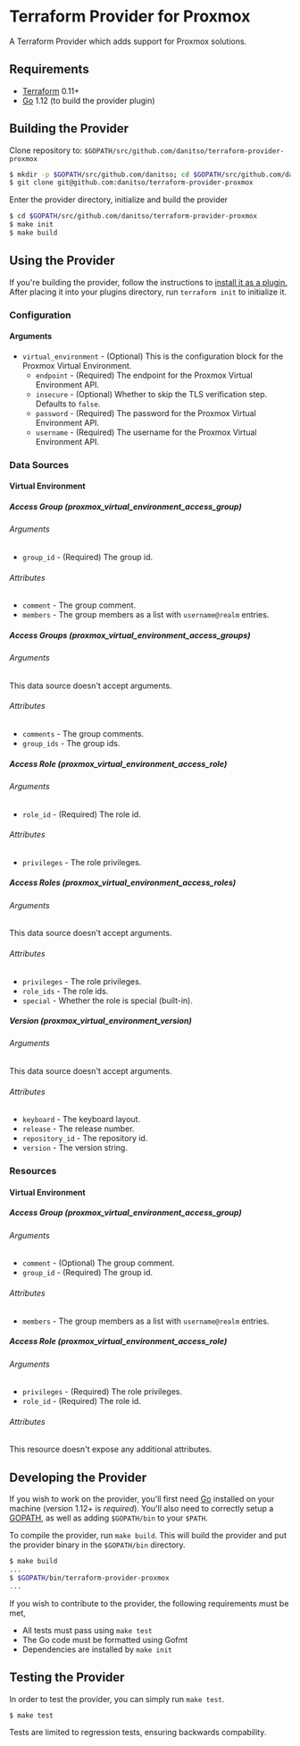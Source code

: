 # Terraform Provider for Proxmox
A Terraform Provider which adds support for Proxmox solutions.

## Requirements
- [Terraform](https://www.terraform.io/downloads.html) 0.11+
- [Go](https://golang.org/doc/install) 1.12 (to build the provider plugin)

## Building the Provider
Clone repository to: `$GOPATH/src/github.com/danitso/terraform-provider-proxmox`

```sh
$ mkdir -p $GOPATH/src/github.com/danitso; cd $GOPATH/src/github.com/danitso
$ git clone git@github.com:danitso/terraform-provider-proxmox
```

Enter the provider directory, initialize and build the provider

```sh
$ cd $GOPATH/src/github.com/danitso/terraform-provider-proxmox
$ make init
$ make build
```

## Using the Provider
If you're building the provider, follow the instructions to [install it as a plugin.](https://www.terraform.io/docs/plugins/basics.html#installing-plugins) After placing it into your plugins directory, run `terraform init` to initialize it.

### Configuration

#### Arguments
* `virtual_environment` - (Optional) This is the configuration block for the Proxmox Virtual Environment.
    * `endpoint` - (Required) The endpoint for the Proxmox Virtual Environment API.
    * `insecure` - (Optional) Whether to skip the TLS verification step. Defaults to `false`.
    * `password` - (Required) The password for the Proxmox Virtual Environment API.
    * `username` - (Required) The username for the Proxmox Virtual Environment API.

### Data Sources

#### Virtual Environment

##### Access Group (proxmox_virtual_environment_access_group)

###### Arguments
* `group_id` - (Required) The group id.

###### Attributes
* `comment` - The group comment.
* `members` - The group members as a list with `username@realm` entries.

##### Access Groups (proxmox_virtual_environment_access_groups)

###### Arguments
This data source doesn't accept arguments.

###### Attributes
* `comments` - The group comments.
* `group_ids` - The group ids.

##### Access Role (proxmox_virtual_environment_access_role)

###### Arguments
* `role_id` - (Required) The role id.

###### Attributes
* `privileges` - The role privileges.

##### Access Roles (proxmox_virtual_environment_access_roles)

###### Arguments
This data source doesn't accept arguments.

###### Attributes
* `privileges` - The role privileges.
* `role_ids` - The role ids.
* `special` - Whether the role is special (built-in).

##### Version (proxmox_virtual_environment_version)

###### Arguments
This data source doesn't accept arguments.

###### Attributes
* `keyboard` - The keyboard layout.
* `release` - The release number.
* `repository_id` - The repository id.
* `version` - The version string.

### Resources

#### Virtual Environment

##### Access Group (proxmox_virtual_environment_access_group)

###### Arguments
* `comment` - (Optional) The group comment.
* `group_id` - (Required) The group id.

###### Attributes
* `members` - The group members as a list with `username@realm` entries.

##### Access Role (proxmox_virtual_environment_access_role)

###### Arguments
* `privileges` - (Required) The role privileges.
* `role_id` - (Required) The role id.

###### Attributes
This resource doesn't expose any additional attributes.

## Developing the Provider
If you wish to work on the provider, you'll first need [Go](http://www.golang.org) installed on your machine (version 1.12+ is *required*). You'll also need to correctly setup a [GOPATH](http://golang.org/doc/code.html#GOPATH), as well as adding `$GOPATH/bin` to your `$PATH`.

To compile the provider, run `make build`. This will build the provider and put the provider binary in the `$GOPATH/bin` directory.

```sh
$ make build
...
$ $GOPATH/bin/terraform-provider-proxmox
...
```

If you wish to contribute to the provider, the following requirements must be met,

* All tests must pass using `make test`
* The Go code must be formatted using Gofmt
* Dependencies are installed by `make init`

## Testing the Provider
In order to test the provider, you can simply run `make test`.

```sh
$ make test
```

Tests are limited to regression tests, ensuring backwards compability.
